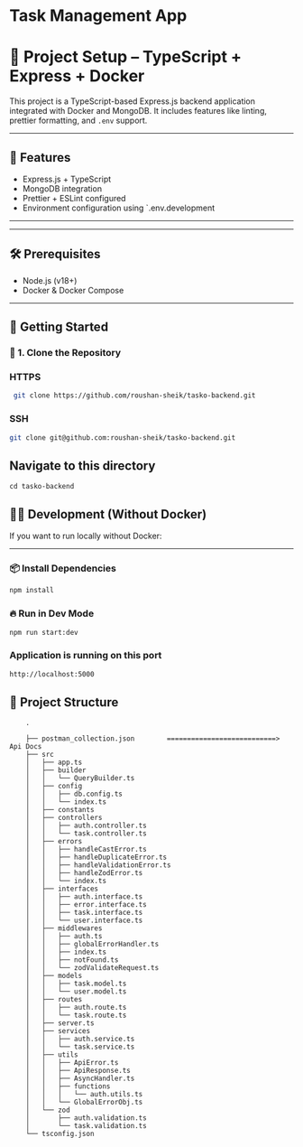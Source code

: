# Task Management App

# 🚀 Project Setup – TypeScript + Express + Docker

This project is a TypeScript-based Express.js backend application integrated with Docker and MongoDB. It includes features like linting, prettier formatting, and `.env` support.

---

## 🧾 Features

- Express.js + TypeScript
- MongoDB integration
- Prettier + ESLint configured
- Environment configuration using `.env.development

---

---

## 🛠️ Prerequisites

- Node.js (v18+)
- Docker & Docker Compose

---

## 🚦 Getting Started

### 🔁 1. Clone the Repository

### HTTPS

```bash
 git clone https://github.com/roushan-sheik/tasko-backend.git
```

### SSH

```bash
git clone git@github.com:roushan-sheik/tasko-backend.git

```

## Navigate to this directory

```
cd tasko-backend
```

## 👨‍💻 Development (Without Docker)

If you want to run locally without Docker:

---

### 📦 Install Dependencies

```bash
npm install
```

### 🔥 Run in Dev Mode

```bash
npm run start:dev
```

### Application is running on this port

```bash
http://localhost:5000
```

## 📁 Project Structure

```
    .

    ├── postman_collection.json        ===========================> Api Docs
    ├── src
    │   ├── app.ts
    │   ├── builder
    │   │   └── QueryBuilder.ts
    │   ├── config
    │   │   ├── db.config.ts
    │   │   └── index.ts
    │   ├── constants
    │   ├── controllers
    │   │   ├── auth.controller.ts
    │   │   └── task.controller.ts
    │   ├── errors
    │   │   ├── handleCastError.ts
    │   │   ├── handleDuplicateError.ts
    │   │   ├── handleValidationError.ts
    │   │   ├── handleZodError.ts
    │   │   └── index.ts
    │   ├── interfaces
    │   │   ├── auth.interface.ts
    │   │   ├── error.interface.ts
    │   │   ├── task.interface.ts
    │   │   └── user.interface.ts
    │   ├── middlewares
    │   │   ├── auth.ts
    │   │   ├── globalErrorHandler.ts
    │   │   ├── index.ts
    │   │   ├── notFound.ts
    │   │   └── zodValidateRequest.ts
    │   ├── models
    │   │   ├── task.model.ts
    │   │   └── user.model.ts
    │   ├── routes
    │   │   ├── auth.route.ts
    │   │   └── task.route.ts
    │   ├── server.ts
    │   ├── services
    │   │   ├── auth.service.ts
    │   │   └── task.service.ts
    │   ├── utils
    │   │   ├── ApiError.ts
    │   │   ├── ApiResponse.ts
    │   │   ├── AsyncHandler.ts
    │   │   ├── functions
    │   │   │   └── auth.utils.ts
    │   │   └── GlobalErrorObj.ts
    │   └── zod
    │       ├── auth.validation.ts
    │       └── task.validation.ts
    └── tsconfig.json
```
